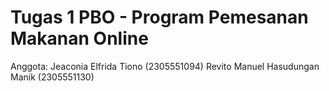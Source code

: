 # Tugas 1 PBO - Program Pemesanan Makanan Online

Anggota:
Jeaconia Elfrida Tiono (2305551094)
Revito Manuel Hasudungan Manik (2305551130)

